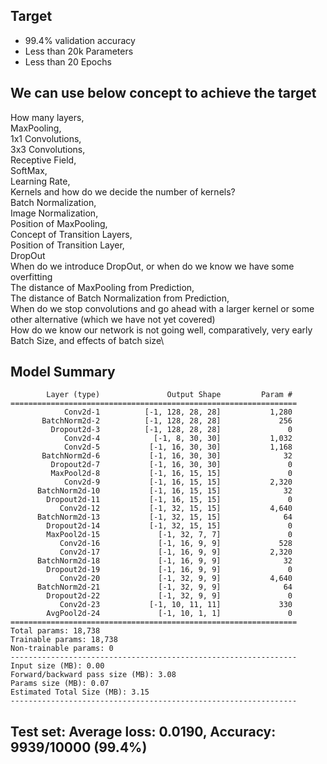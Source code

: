 ## Target
 - 99.4% validation accuracy
 - Less than 20k Parameters
 - Less than 20 Epochs

## We can use below concept to achieve the target
How many layers,\
MaxPooling,\
1x1 Convolutions,\
3x3 Convolutions,\
Receptive Field,\
SoftMax,\
Learning Rate,\
Kernels and how do we decide the number of kernels?\
Batch Normalization,\
Image Normalization,\
Position of MaxPooling,\
Concept of Transition Layers,\
Position of Transition Layer,\
DropOut\
When do we introduce DropOut, or when do we know we have some overfitting\
The distance of MaxPooling from Prediction,\
The distance of Batch Normalization from Prediction,\
When do we stop convolutions and go ahead with a larger kernel or some other alternative (which we have not yet covered)\
How do we know our network is not going well, comparatively, very early\
Batch Size, and effects of batch size\

## Model Summary

``` ----------------------------------------------------------------
        Layer (type)               Output Shape         Param #
================================================================
            Conv2d-1          [-1, 128, 28, 28]           1,280
       BatchNorm2d-2          [-1, 128, 28, 28]             256
         Dropout2d-3          [-1, 128, 28, 28]               0
            Conv2d-4            [-1, 8, 30, 30]           1,032
            Conv2d-5           [-1, 16, 30, 30]           1,168
       BatchNorm2d-6           [-1, 16, 30, 30]              32
         Dropout2d-7           [-1, 16, 30, 30]               0
         MaxPool2d-8           [-1, 16, 15, 15]               0
            Conv2d-9           [-1, 16, 15, 15]           2,320
      BatchNorm2d-10           [-1, 16, 15, 15]              32
        Dropout2d-11           [-1, 16, 15, 15]               0
           Conv2d-12           [-1, 32, 15, 15]           4,640
      BatchNorm2d-13           [-1, 32, 15, 15]              64
        Dropout2d-14           [-1, 32, 15, 15]               0
        MaxPool2d-15             [-1, 32, 7, 7]               0
           Conv2d-16             [-1, 16, 9, 9]             528
           Conv2d-17             [-1, 16, 9, 9]           2,320
      BatchNorm2d-18             [-1, 16, 9, 9]              32
        Dropout2d-19             [-1, 16, 9, 9]               0
           Conv2d-20             [-1, 32, 9, 9]           4,640
      BatchNorm2d-21             [-1, 32, 9, 9]              64
        Dropout2d-22             [-1, 32, 9, 9]               0
           Conv2d-23           [-1, 10, 11, 11]             330
        AvgPool2d-24             [-1, 10, 1, 1]               0
================================================================
Total params: 18,738
Trainable params: 18,738
Non-trainable params: 0
----------------------------------------------------------------
Input size (MB): 0.00
Forward/backward pass size (MB): 3.08
Params size (MB): 0.07
Estimated Total Size (MB): 3.15
----------------------------------------------------------------
```

## Test set: Average loss: 0.0190, Accuracy: 9939/10000 (99.4%) 
